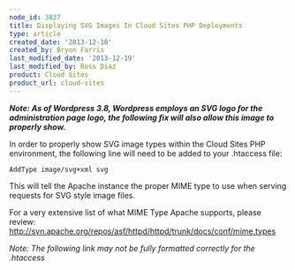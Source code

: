 ```yaml
---
node_id: 3837
title: Displaying SVG Images In Cloud Sites PHP Deployments
type: article
created_date: '2013-12-18'
created_by: Bryon Farris
last_modified_date: '2013-12-19'
last_modified_by: Ross Diaz
product: Cloud Sites
product_url: cloud-sites
---
```


***Note: As of Wordpress 3.8, Wordpress employs an SVG logo for the
administration page logo, the following fix will also allow this image
to properly show.***

In order to properly show SVG image types within the Cloud Sites PHP
environment, the following line will need to be added to your .htaccess
file:

`AddType image/svg+xml svg`

This will tell the Apache instance the proper MIME type to use when
serving requests for SVG style image files.

For a very extensive list of what MIME Type Apache supports, please
review:
<http://svn.apache.org/repos/asf/httpd/httpd/trunk/docs/conf/mime.types>

*Note: The following link may not be fully formatted correctly for the
.htaccess*



